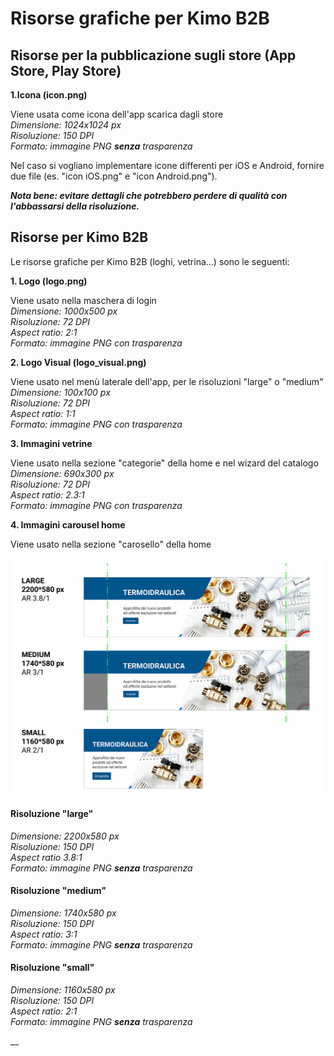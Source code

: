 # Risorse grafiche per Kimo B2B

## Risorse per la pubblicazione sugli store \(App Store, Play Store\)

**1.Icona \(icon.png\)**

Viene usata come icona dell'app scarica dagli store  
_Dimensione: 1024x1024 px  
Risoluzione: 150 DPI  
Formato: immagine PNG **senza** trasparenza_

Nel caso si vogliano implementare icone differenti per iOS e Android, fornire due file \(es. "icon iOS.png" e "icon Android.png"\).

_**Nota bene: evitare dettagli che potrebbero perdere di qualità con l'abbassarsi della risoluzione.**_ 

## Risorse per Kimo B2B

Le risorse grafiche per Kimo B2B \(loghi, vetrina...\) sono le seguenti:

**1. Logo \(logo.png\)**

Viene usato nella maschera di login  
_Dimensione: 1000x500 px  
Risoluzione: 72 DPI  
Aspect ratio: 2:1   
Formato: immagine PNG con trasparenza_

**2. Logo Visual \(logo\_visual.png\)**

Viene usato nel menù laterale dell'app, per le risoluzioni "large" o "medium"  
_Dimensione: 100x100 px  
Risoluzione: 72 DPI   
Aspect ratio: 1:1  
Formato: immagine PNG con trasparenza_

**3. Immagini vetrine**

Viene usato nella sezione "categorie" della home e nel wizard del catalogo  
_Dimensione:  690x300 px   
Risoluzione: 72 DPI  
Aspect ratio: 2.3:1  
Formato: immagine PNG con trasparenza_

**4. Immagini carousel home**

Viene usato nella sezione "carosello" della home

![](../../.gitbook/assets/b2b_carousel_img.png)

#### Risoluzione "large"

_Dimensione: 2200x580 px   
Risoluzione: 150 DPI  
Aspect ratio 3.8:1  
Formato: immagine PNG **senza** trasparenza_

#### Risoluzione "medium"

_Dimensione: 1740x580 px   
Risoluzione: 150 DPI  
Aspect ratio: 3:1  
Formato: immagine PNG **senza** trasparenza_

#### Risoluzione "small"

_Dimensione: 1160x580 px   
Risoluzione: 150 DPI  
Aspect ratio: 2:1  
Formato: immagine PNG **senza** trasparenza_

\_\_

